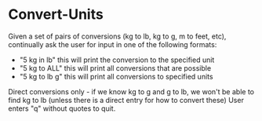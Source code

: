 # Convert-Units

Given a set of pairs of conversions (kg to lb, kg to g, m to feet, etc), 
continually ask the user for input in one of the following formats:
  - "5 kg in lb" this will print the conversion to the specified unit
  - "5 kg to ALL" this will print all conversions that are possible
  - "5 kg to lb g" this will print all conversions to specified units 

Direct conversions only - if we know kg to g and g to lb,
  we won't be able to find kg to lb (unless there is a direct entry for how 
  to convert these)
User enters "q" without quotes to quit. 

